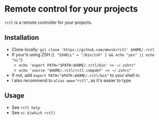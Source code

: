 Remote control for your projects
================================

`rctl` is a remote controller for your projects.


Installation
------------

- Clone locally: `git clone 'https://github.com/mmvsk/rctl' $HOME/.rctl`
- If your'e using ZSH (`[ "$SHELL" = "/bin/zsh" ] && echo "yes" || echo "ni"`):
	- `echo 'export PATH="$PATH:$HOME/.rctl/bin' >> ~/.zshrc"`
	- `echo 'source "$HOME/.rctl/rctl.compdef' >> ~/.zshrc"`
- If not, add `export PATH="$PATH:$HOME/.rctl/bin"` to your shell rc
- I also recommend to `alias www="rctl"`, as it's easier to type


Usage
-----

- See `rctl help`
- See `vi $(which rctl)`

